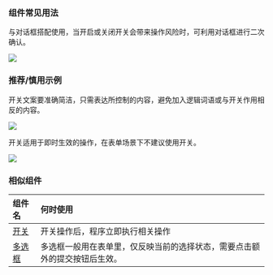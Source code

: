 



### 组件常见用法


与对话框搭配使用，当开启或关闭开关会带来操作风险时，可利用对话框进行二次确认。

![](https://oteam-tdesign-1258344706.cos.ap-guangzhou.myqcloud.com/site/design/%E5%BC%80%E5%85%B3-%E6%95%B4%E4%BD%93%E9%A1%B5%E9%9D%A2%E5%B8%83%E5%B1%80@2x.png)




### 推荐/慎用示例

开关文案要准确简洁，只需表达所控制的内容，避免加入逻辑词语或与开关作用相反的内容。

![](https://oteam-tdesign-1258344706.cos.ap-guangzhou.myqcloud.com/site/design/%E5%BC%80%E5%85%B3-%E6%AD%A3%E9%94%99-1.png)



开关适用于即时生效的操作，在表单场景下不建议使用开关。

![](https://oteam-tdesign-1258344706.cos.ap-guangzhou.myqcloud.com/site/design/%E5%BC%80%E5%85%B3-%E6%AD%A3%E9%94%99-2.png)



### 相似组件

| 组件名 | 何时使用                                                     |
| :----- | :----------------------------------------------------------- |
| [开关](./switch)   | 开关操作后，程序立即执行相关操作                             |
| [多选框](./checkbox) | 多选框一般用在表单里，仅反映当前的选择状态，需要点击额外的提交按钮后生效。 |
